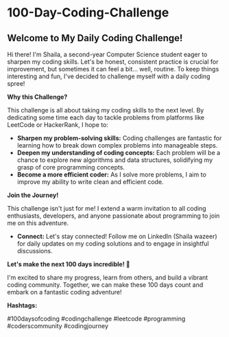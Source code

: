 # 100-Day-Coding-Challenge
## Welcome to My Daily Coding Challenge!  <br>
Hi there! I'm Shaila, a second-year Computer Science student eager to sharpen my coding skills.
Let's be honest, consistent practice is crucial for improvement, but sometimes it can feel a bit... well, routine. To keep things interesting and fun, I've decided to challenge myself with a daily coding spree!

**Why this Challenge?**  <br>

This challenge is all about taking my coding skills to the next level. By dedicating some time each day to tackle problems from platforms like LeetCode or HackerRank, I hope to:

* **Sharpen my problem-solving skills:** Coding challenges are fantastic for learning how to break down complex problems into manageable steps.  <br>
* **Deepen my understanding of coding concepts:** Each problem will be a chance to explore new algorithms and data structures, solidifying my grasp of core programming concepts.  <br>
* **Become a more efficient coder:** As I solve more problems, I aim to improve my ability to write clean and efficient code.  <br>

**Join the Journey!**  <br>

This challenge isn't just for me! I extend a warm invitation to all coding enthusiasts, developers, and anyone passionate about programming to join me on this adventure.  <br>

* **Connect:** Let's stay connected! Follow me on LinkedIn (Shaila wazeer) for daily updates on my coding solutions and to engage in insightful discussions.  <br>

**Let's make the next 100 days incredible! 🚀**  <br>

I'm excited to share my progress, learn from others, and build a vibrant coding community. Together, we can make these 100 days count and embark on a fantastic coding adventure!  <br>

**Hashtags:**  <br>

#100daysofcoding #codingchallenge #leetcode #programming #coderscommunity #codingjourney

